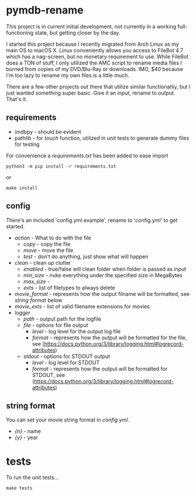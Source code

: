 # pymdb-rename
This project is in current initial development, not currently in a working full-functioning state, but getting closer by the day.

I started this project because I recently migrated from Arch Linux as my main OS to macOS X.  Linux conveniently allows you access to FileBot 4.7 which has a nag-screen, but no monetary requirement to use.  While FileBot does a TON of stuff, I only utilized the AMC script to rename media files I burned from copies of my DVD/Blu-Ray or downloads.  IMO, $40 because I'm too lazy to rename my own files is a little much.  

There are a few other projects out there that utilize similar functionatliy, but I just wanted something super basic.  Give it an input, rename to output.  That's it.  

## requirements
* imdbpy - should be evident 
* pathlib - for *touch* function, utilized in unit tests to generate dummy files for testing

For convenience a *requirements.txt* has been added to ease import

`python3 -m pip install -r requirements.txt`

or

`make install`

## config
There's an included 'config.yml.example', rename to 'config.yml' to get started. 
* *action* - What to do with the file
  * *copy* - copy the file
  * *move* - move the file
  * *test* - don't do anything, just show what will happen
* *clean* - clean up clutter
  * *enabled* - true/false will clean folder when folder is passed as input
  * *min_size* - nuke everything under the specified size in MegaBytes
  * *max_size* - 
  * *exts* - list of filetypes to always delete
* *movie_format* - represents how the output filname will be formatted, see *string format* below
* *movie_exts* - list of valid filename extensions for movies
* *logger*
  * *path* - output path for the logfile
  * *file* - options for file output
    * *level* - log level for the output log file
    * *format* - represents how the output will be formatted for the file, see (https://docs.python.org/3/library/logging.html#logrecord-attributes)
  * *stdout* - options for STDOUT output
    * *level* - log level for STDOUT
    * *format* - represents how the output will be formatted for STDOUT, see (https://docs.python.org/3/library/logging.html#logrecord-attributes)

## string format
You can set your movie string format in *config.yml*.  

* *{n}* - name
* *{y}* - year

# tests
To run the unit tests...

`make tests` 